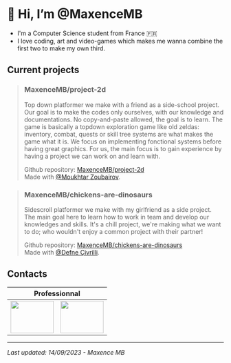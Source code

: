 # 👋 Hi, I’m @MaxenceMB
- I'm a Computer Science student from France 🇫🇷
- I love coding, art and video-games which makes me wanna combine the first two to make my own third.

  

## Current projects  

> ### MaxenceMB/project-2d
> Top down platformer we make with a friend as a side-school project. Our goal is to make the codes only ourselves, with our knowledge and documentations. No copy-and-paste allowed, the goal is to learn.
> The game is basically a topdown exploration game like old zeldas: inventory, combat, quests or skill tree systems are what makes the game what it is. We focus on implementing fonctional systems before having great graphics.
> For us, the main focus is to gain experience by having a project we can work on and learn with.  
>
> Github repository: [MaxenceMB/project-2d](https://github.com/MaxenceMB/project-2d)  
> Made with [@Moukhtar Zoubairov](https://github.com/MoukhtarZBV).  

> ### MaxenceMB/chickens-are-dinosaurs
> Sidescroll platformer we make with my girlfriend as a side project. The main goal here to learn how to work in team and develop our knowledges and skills. It's a chill project, we're making what we want to do; who wouldn't enjoy a common project with their partner!
>
> Github repository: [MaxenceMB/chickens-are-dinosaurs](https://github.com/MaxenceMB/chickens-are-dinosaurs)  
> Made with [@Defne Çivrilli](https://github.com/daphnexl).  



## Contacts
<table>
  <thead>
    <tr>
      <th colspan=2>Professionnal</th>
    </tr>
  </thead>
  <tbody>
    <tr>
      <td><a href = "https://linkedin.com/in/maxence-maury-balit"><img src = "https://www.svgrepo.com/show/54425/linkedin.svg" style = "height: 75px; width: 100px;"/></a></td>
      <td><a href = "mailto:maury.maxence13@gmail.com"><img src = "https://www.svgrepo.com/show/375840/mail.svg" style = "height: 75px; width: 100px;"/></a></td>
    </tr>
  </tbody>
</table>

----------------------------------------------------------------------------------------------------------------------------------------------  
*Last updated: 14/09/2023  -  Maxence MB*
